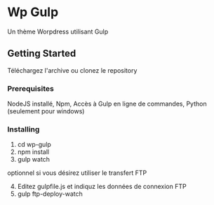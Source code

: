 # Wp Gulp

Un thème Worpdress utilisant Gulp

## Getting Started

Téléchargez l'archive ou clonez le repository

### Prerequisites

NodeJS installé, Npm, Accès à Gulp en ligne de commandes, Python (seulement pour windows)


### Installing

1. cd wp-gulp
2. npm install
3. gulp watch

optionnel si vous désirez utiliser le transfert FTP

4. Editez gulpfile.js et indiquz les données de connexion FTP
5. gulp ftp-deploy-watch
